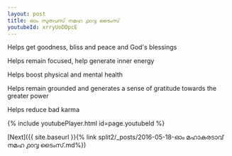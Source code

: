 ```yaml
---
layout: post
title: ഓം സുതപസ് നമഹ ൧൦൮ ടൈംസ്
youtubeId: xrryUoDDpcE
---
```

 
 
Helps get goodness, bliss and peace and God's blessings
 
Helps remain focused, help generate inner energy 
 
Helps boost physical and mental health 
 
Helps remain grounded and generates a sense of gratitude towards the greater power 
 
Helps reduce bad karma
 
 
 
 


{% include youtubePlayer.html id=page.youtubeId %}
 
[Next]({{ site.baseurl }}{% link  split2/_posts/2016-05-18-ഓം മഹാകരടാവ് നമഹ ൧൦൮ ടൈംസ്.md%})
 
